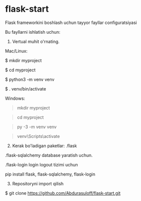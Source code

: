 # flask-start
Flask frameworkini boshlash uchun tayyor fayllar configuratsiyasi

Bu fayllarni ishlatish uchun:
1. Vertual muhit o'rnating.

Mac/Linux:

$ mkdir myproject

$ cd myproject

$ python3 -m venv venv

$ . venv/bin/activate

Windows:

> mkdir myproject

> cd myproject

> py -3 -m venv venv

> venv\Scripts\activate

2. Kerak bo'ladigan paketlar:
.flask 

.flask-sqlalchemy database yaratish uchun. 

.flask-login login logout tizimi uchun

pip install flask, flask-sqlalchemy, flask-login

3. Repositoryni import qilish

$ git clone https://github.com/Abdurasuloff/flask-start.git
